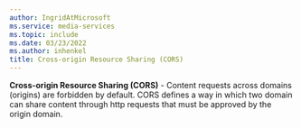 ```yaml
---
author: IngridAtMicrosoft
ms.service: media-services
ms.topic: include
ms.date: 03/23/2022
ms.author: inhenkel
title: Cross-origin Resource Sharing (CORS)
---
```


**Cross-origin Resource Sharing (CORS)** - Content requests across domains (origins) are forbidden by default. CORS defines a way in which two domain can share content through http requests that must be approved by the origin domain.
